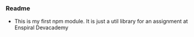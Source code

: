 ### Readme
* This is my first npm module. It is just a util library for an assignment at Enspiral Devacademy
